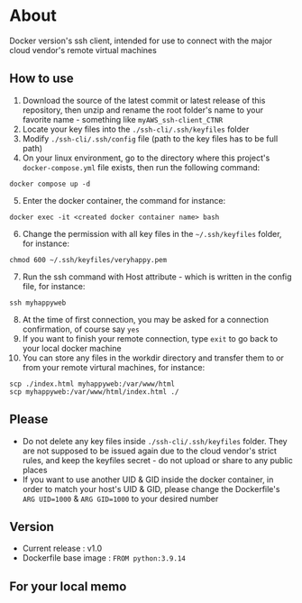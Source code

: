 # About
Docker version's ssh client, intended for use to connect with the major cloud vendor's remote virtual machines

## How to use
1. Download the source of the latest commit or latest release of this repository, then unzip and rename the root folder's name to your favorite name - something like `myAWS_ssh-client_CTNR`
2. Locate your key files into the `./ssh-cli/.ssh/keyfiles` folder
3. Modify `./ssh-cli/.ssh/config` file (path to the key files has to be full path)
4. On your linux environment, go to the directory where this project's `docker-compose.yml` file exists, then run the following command:
```
docker compose up -d
```
5. Enter the docker container, the command for instance:
```
docker exec -it <created docker container name> bash
```
6. Change the permission with all key files in the `~/.ssh/keyfiles` folder, for instance:
```
chmod 600 ~/.ssh/keyfiles/veryhappy.pem
```
7. Run the ssh command with Host attribute - which is written in the config file, for instance:
```
ssh myhappyweb
```
8. At the time of first connection, you may be asked for a connection confirmation, of course say `yes`
9. If you want to finish your remote connection, type `exit` to go back to your local docker machine
10. You can store any files in the workdir directory and transfer them to or from your remote virtural machines, for instance:
```
scp ./index.html myhappyweb:/var/www/html
scp myhappyweb:/var/www/html/index.html ./
```

## Please
* Do not delete any key files inside `./ssh-cli/.ssh/keyfiles` folder. They are not supposed to be issued again due to the cloud vendor's strict rules, and keep the keyfiles secret - do not upload or share to any public places
* If you want to use another UID & GID inside the docker container, in order to match your host's UID & GID, please change the Dockerfile's `ARG UID=1000` & `ARG GID=1000` to your desired number

## Version
* Current release : v1.0
* Dockerfile base image : `FROM python:3.9.14`

## For your local memo
